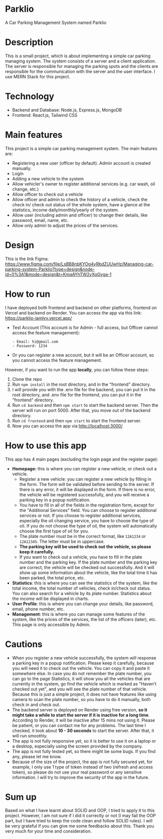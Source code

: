 # Parklio
A Car Parking Management System named Parklio

# Description
This is a small project, which is about implementing a simple car parking managing system. The system consists of a server and a client application. The server is responsible for managing the parking spots and the clients are responsible for the communication with the server and the user interface. I use MERN Stack for this project.

# Technology

- Backend and Database: Node.js, Express.js, MongoDB
- Frontend: React.js, Tailwind CSS

# Main features

This project is a simple car parking management system. The main features are:

- Registering a new user (officer by default). Admin account is created manually.
- Login
- Adding a new vehicle to the system
- Allow vehicler's owner to register additional services (e.g. car wash, oil change, etc.)
- Allow officer to check out a vehicle
- Allow officer and admin to check the history of a vehicle, check the check in/ check out status of the whole system, have a glance at the statistics, income daily/monthly/yearly of the system.
- Allow user (including admin and officer) to change their details, like password, email, name, etc.
- Allow only admin to adjust the prices of the services.

# Design
This is the link Figma: <https://www.figma.com/file/LsBB8nbKYOg4yRbdZUUwHz/Managing-car-parking-system-Parklio?type=design&node-id=0%3A1&mode=design&t=KmqAYhTW2yXqGyga-1>

# How to run
I have deployed both frontend and backend on other platforms, frontend on Vercel and backend on Render. You can access the app via this link: <https://parklio-iamlvv.vercel.app/>

- Test Account (This account is for Admin - full access, but Officer cannot access the feature management):

      - Email: hi@gmail.com
      - Password: 1234
- Or you can register a new account, but it will be an Officer account, so you cannot access the feature management.

However, if you want to run the app **locally**, you can follow these steps:

1. Clone the repo
2. Run `npm install` in the root directory, and in the "frontend" directory.
3. I will provide you with the .env file for the backend, you can put it in the root directory, and .env file for the frontend, you can put it in the "frontend" directory.
4. Run `cd backend` and then `npm start` to start the backend server. Then the server will run on port 5000. After that, you move out of the backend directory.
5. Run `cd frontend` and then `npm start` to start the frontend server.
6. Now you can access the app via <http://localhost:3000/>

# How to use this app
This app has 4 main pages (excluding the login page and the register page):

- **Homepage:** this is where you can register a new vehicle, or check out a vehicle.
    - Register a new vehicle: you can register a new vehicle by filling in the form. The form will be validated before sending to the server. If there is any error, it will be displayed in the form. If there is no error, the vehicle will be registered successfully, and you will receive a parking key in a popup notification.
    - You have to fill in all of the fields in the registration form, except for the "Additional Services" field. You can choose to register additional services or not. If you choose to register additional services, especially the oil changing service, you have to choose the type of oil. If you do not choose the type of oil, the system will automatically choose the first type of oil for you.
    - The plate number must be in the correct format, like `12A1234` or `12A12345`. The letter must be in uppercase.
    - **The parking key will be used to check out the vehicle, so please keep it carefully.**
    - If you want to check out a vehicle, you have to fill in the plate number and the parking key. If the plate number and the parking key are correct, the vehicle will be checked out successfully. And it will show up some information about the vehicle, like the total time it has been parked, the total price, etc.
- **Statistics**: this is where you can see the statistics of the system, like the total income, the total number of vehicles, check in/check out status. You can also search for a vehicle by its plate number. Statistics about the income will be displayed in charts.
- **User Profile**: this is where you can change your details, like password, email, phone number, etc.
- **Management**: this is where you can manage some features of the system, like the prices of the services, the list of the officers (later), etc. This page is only accessible by Admin.

# Cautions

- When you register a new vehicle successfully, the system will response a parking key in a popup notification. Please keep it carefully, because you will need it to check out the vehicle. You can copy it and paste it somewhere else. In case you do not remember the plate number, you can go to the page Statistics, it will show you all the vehicles that are currently in the system, go find the vehicle which is marked as "Haven't checked out yet", and you will see the plate number of that vehicle. Because this is just a simple project, it does not have features like using camera to scan the plate number, so you have to do it manually, both check in and check out.
- The backend server is deployed on Render using free version, **so it might take a while to start the server if it is inactive for a long time**. According to Render, it will be inactive after 15 mins not using it. Please be patient, or you can contact me for any problems. The last time I checked, it took about **10 - 30 seconds** to start the server. After that, it will run smoothly.
- The app is not fully responsive yet, so it is better to use it on a laptop or a desktop, especially using the screen provided by the company.
- The app is not fully tested yet, so there might be some bugs. If you find any, please let me know.
- Because of the size of the project, the app is not fully secured yet, for example, I only use 1 type of token instead of two (refresh and access token), so please do not use your real password or any sensitive information. I will try to improve the security of the app in the future.

# Sum up

Based on what I have learnt about SOLID and OOP, I tried to apply it to this project. However, I am not sure if I did it correctly or not (I may fail the OOP part, but I have tried to keep the code clean and follow SOLID rules). I will be very grateful if you can give me some feedbacks about this. Thank you very much for your time and consideration.
